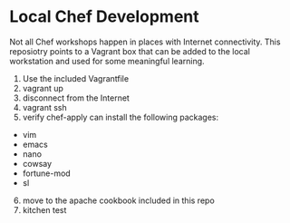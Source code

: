 # Local Chef Development

Not all Chef workshops happen in places with Internet connectivity.  This reposiotry points to a Vagrant box that can be added to the local workstation and used for some meaningful learning.

1.  Use the included Vagrantfile
2.  vagrant up
3.  disconnect from the Internet
4.  vagrant ssh
5.  verify chef-apply can install the following packages:
  * vim
  * emacs
  * nano
  * cowsay
  * fortune-mod
  * sl
6. move to the apache cookbook included in this repo
7. kitchen test
